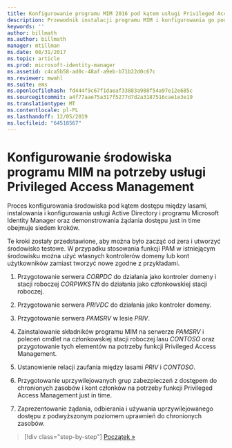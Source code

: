 ```yaml
---
title: Konfigurowanie programu MIM 2016 pod kątem usługi Privileged Access Management | Dokumentacja firmy Microsoft
description: Przewodnik instalacji programu MIM i konfigurowania go pod kątem usługi Privileged Access Management.
keywords: ''
author: billmath
ms.author: billmath
manager: mtillman
ms.date: 08/31/2017
ms.topic: article
ms.prod: microsoft-identity-manager
ms.assetid: c4ca5b58-ad0c-48af-a9eb-b71b22d0c67c
ms.reviewer: mwahl
ms.suite: ems
ms.openlocfilehash: fd444f9c67f1daeaf33883a988f54a97e12e685c
ms.sourcegitcommit: a4f77aae75a317f5277d7d2a3187516cae1e3e19
ms.translationtype: MT
ms.contentlocale: pl-PL
ms.lasthandoff: 12/05/2019
ms.locfileid: "64518567"
---
```

# <a name="configure-the-mim-environment-for-privileged-access-management"></a>Konfigurowanie środowiska programu MIM na potrzeby usługi Privileged Access Management

Proces konfigurowania środowiska pod kątem dostępu między lasami, instalowania i konfigurowania usługi Active Directory i programu Microsoft Identity Manager oraz demonstrowania żądania dostępu just in time obejmuje siedem kroków.

Te kroki zostały przedstawione, aby można było zacząć od zera i utworzyć środowisko testowe. W przypadku stosowania funkcji PAM w istniejącym środowisku można użyć własnych kontrolerów domeny lub kont użytkowników zamiast tworzyć nowe zgodne z przykładami.

1. Przygotowanie serwera *CORPDC* do działania jako kontroler domeny i stacji roboczej *CORPWKSTN* do działania jako członkowskiej stacji roboczej.

2. Przygotowanie serwera *PRIVDC* do działania jako kontroler domeny.

3.  Przygotowanie serwera *PAMSRV* w lesie *PRIV*.

4.  Zainstalowanie składników programu MIM na serwerze *PAMSRV* i poleceń cmdlet na członkowskiej stacji roboczej lasu *CONTOSO* oraz przygotowanie tych elementów na potrzeby funkcji Privileged Access Management.

5.  Ustanowienie relacji zaufania między lasami *PRIV* i *CONTOSO*.

6.  Przygotowanie uprzywilejowanych grup zabezpieczeń z dostępem do chronionych zasobów i kont członków na potrzeby funkcji Privileged Access Management just in time.

7.  Zaprezentowanie żądania, odbierania i używania uprzywilejowanego dostępu z podwyższonym poziomem uprawnień do chronionych zasobów.

> [!div class="step-by-step"]
> [Początek »](step-1-prepare-corp-domain.md)

